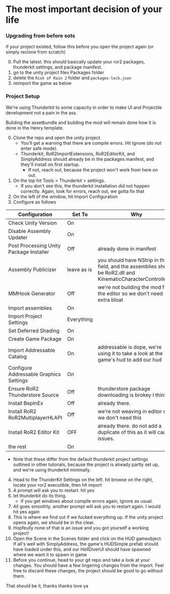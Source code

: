 # The most important decision of your life

### Upgrading from before sots
if your project existed, follow this before you open the project again (or simply reclone from scratch)

0. Pull the latest. this should basically update your ror2 packages, thunderkit settings, and package manifest.
1. go to the unity project files Packages folder
1. delete the `Risk of Rain 2` folder and `packages-lock.json`
1. reimport the game as below

### Project Setup
We're using Thunderkit to some capacity in order to make UI and Projectile development not a pain in the ass.

Buliding the assetbundle and building the mod will remain done how it is done in the Henry template.

0. Clone the repo and open the unity project.  
    - You'll get a warning that there are compile errors. Hit Ignore (do not enter safe mode).
    - Thunderkit, RoR2ImportExtensions, RoR2EditorKit, and SimplyAddress should already be in the packages manifest, and they'll install on first startup.  
        - If not, reach out, because the project won't work from here on out.
1. On the top hit Tools > Thunderkit > settings.  
    - If you don't see this, the thunderkit installation did not happen correctly. Again, look for errors, reach out, we gotta fix that
2. On the left of the window, hit Import Configuration
3. Configure as follows

|Configuration | Set To | Why |
|---|-|-----|
|Check Unity Version | On | |
|Disable Assembly Updater | On | |
|Post Processing Unity Package Installer | Off | already done in manifest |
|Assembly Publicizer | leave as is | you should have NStrip in the field, and the assemblies should be RoR2.dll and KinematicCharacterController.dll |
|MMHook Generator | Off | we're not building the mod from the editor so we don't need extra bloat |
|Import assemblies | On |  |
|Import Project Settings | Everything |  |
|Set Deferred Shading | On |  |
|Create Game Package | On |  |
|Import Addressable Catalog | On | addressable is dope, we're using it to take a look at the game's hud to add our hud |
|Configure Addressable Graphics Settings | On |  |
|Ensure RoR2 Thunderstore Source | Off | thunderstore package downloading is brokey I think |
|Install BepInEx| Off | already there. |
|Install RoR2 RoR2MultiplayerHLAPI | Off | we're not weaving in editor so we don't need this |
|Install RoR2 Editor Kit | OFF | already there. do not add a duplicate of this as it will cause issues. |
|the rest | On |  |  

- Note that these differ from the default thunderkit project settings outlined in other tutorials, because the project is already partly set up, and we're using thunderkit minimally.

4. Head to the ThunderKit Settings on the left. hit browse on the right, locate your ror2 executible, then hit import
5. A prompt will ask you to restart. hit yes
6. let thunderkit do its thing. 
    - if you get windows about compile errors again, Ignore as usual.
7. All goes smoothly, another prompt will ask you to restart again. I would hit yes again
8. This is where we find out if we fucked everything up. If the unity project opens again, we should be in the clear.  
9. Hopfeully none of that is an issue and you got yourself a working project!
10. Open the Scene in the Scenes folder and click on the HUD gameobject. If all's well with SimplyAddress, the game's HUDSimple.prefab should have loaded under this, and our HellDiverUI should have spawned where we want it to spawn in game
11. Before you continue, head to your git repo and take a look at your changes. You should have a few lingering changes from the import. Feel free to discard these changes, the project should be good to go without them.  

That should be it, thanks thanks love ya
